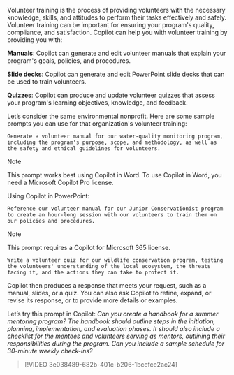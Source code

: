 Volunteer training is the process of providing volunteers with the necessary knowledge, skills, and attitudes to perform their tasks effectively and safely. Volunteer training can be important for ensuring your program's quality, compliance, and satisfaction. Copilot can help you with volunteer training by providing you with:

**Manuals**: Copilot can generate and edit volunteer manuals that explain your program's goals, policies, and procedures.

**Slide decks**: Copilot can generate and edit PowerPoint slide decks that can be used to train volunteers.

**Quizzes**: Copilot can produce and update volunteer quizzes that assess your program's learning objectives, knowledge, and feedback.

Let’s consider the same environmental nonprofit. Here are some sample prompts you can use for that organization's volunteer training:

```
Generate a volunteer manual for our water-quality monitoring program, including the program's purpose, scope, and methodology, as well as the safety and ethical guidelines for volunteers.
```

>[!NOTE]
>This prompt works best using Copilot in Word. To use Copilot in Word, you need a Microsoft Copilot Pro license.

Using Copilot in PowerPoint:

```
Reference our volunteer manual for our Junior Conservationist program to create an hour-long session with our volunteers to train them on our policies and procedures.  
```

>[!Note]
>This prompt requires a Copilot for Microsoft 365 license.

```
Write a volunteer quiz for our wildlife conservation program, testing the volunteers' understanding of the local ecosystem, the threats facing it, and the actions they can take to protect it.
```

Copilot then produces a response that meets your request, such as a manual, slides, or a quiz. You can also ask Copilot to refine, expand, or revise its response, or to provide more details or examples.

Let’s try this prompt in Copilot: *Can you create a handbook for a summer mentoring program? The handbook should outline steps in the initiation, planning, implementation, and evaluation phases. It should also include a checklist for the mentees and volunteers serving as mentors, outlining their responsibilities during the program. Can you include a sample schedule for 30-minute weekly check-ins?*

>[!VIDEO 3e038489-682b-401c-b206-1bcefce2ac24]
